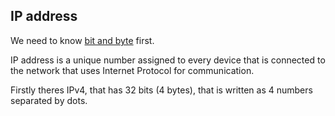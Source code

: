 ## IP address
We need to know [bit and byte](https://github.com/brian6484/CSKnowledge/blob/main/Network/Bit%20%26%20Byte.md) first. 

IP address is a unique number assigned to every device that is connected to the network that uses Internet Protocol for communication.

Firstly theres IPv4, that has 32 bits (4 bytes), that is written as 4 numbers separated by dots. 
